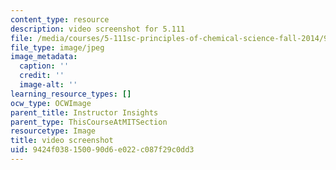 ```yaml
---
content_type: resource
description: video screenshot for 5.111
file: /media/courses/5-111sc-principles-of-chemical-science-fall-2014/9424f038150090d6e022c087f29c0dd3_5-111-video.jpg
file_type: image/jpeg
image_metadata:
  caption: ''
  credit: ''
  image-alt: ''
learning_resource_types: []
ocw_type: OCWImage
parent_title: Instructor Insights
parent_type: ThisCourseAtMITSection
resourcetype: Image
title: video screenshot
uid: 9424f038-1500-90d6-e022-c087f29c0dd3
---
```

